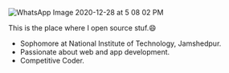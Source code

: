
![WhatsApp Image 2020-12-28 at 5 08 02 PM](https://user-images.githubusercontent.com/71020381/103212076-e9383e80-492f-11eb-8297-9f9ec0143c80.jpeg)

This is the place where I open source stuf.😄

-   Sophomore at National Institute of Technology, Jamshedpur.
-   Passionate about web and app development.
-   Competitive Coder.








